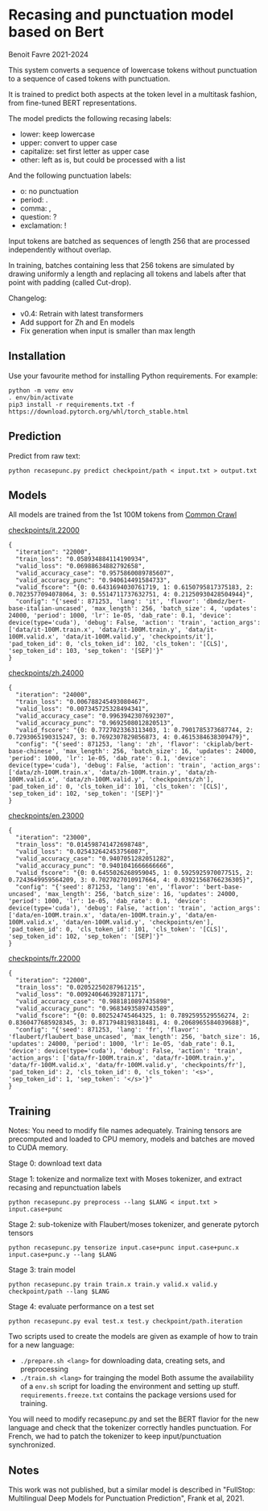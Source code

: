 Recasing and punctuation model based on Bert
============================================
Benoit Favre 2021-2024


This system converts a sequence of lowercase tokens without punctuation to a sequence of cased tokens with punctuation.

It is trained to predict both aspects at the token level in a multitask fashion, from fine-tuned BERT representations.

The model predicts the following recasing labels:
- lower: keep lowercase
- upper: convert to upper case
- capitalize: set first letter as upper case
- other: left as is, but could be processed with a list

And the following punctuation labels:
- o: no punctuation
- period: .
- comma: ,
- question: ?
- exclamation: !

Input tokens are batched as sequences of length 256 that are processed independently without overlap.

In training, batches containing less that 256 tokens are simulated by drawing
uniformly a length and replacing all tokens and labels after that point with
padding (called Cut-drop).

Changelog:
* v0.4: Retrain with latest transformers
* Add support for Zh and En models
* Fix generation when input is smaller than max length

Installation
------------

Use your favourite method for installing Python requirements. For example:
```
python -m venv env
. env/bin/activate
pip3 install -r requirements.txt -f https://download.pytorch.org/whl/torch_stable.html
```


Prediction
----------

Predict from raw text:
```
python recasepunc.py predict checkpoint/path < input.txt > output.txt
```


Models
------

All models are trained from the 1st 100M tokens from [Common Crawl](http://data.statmt.org/cc-100/)

[checkpoints/it.22000](https://github.com/CoffeePerry/recasepunc/releases/download/v0.1.0/it.22000)
```
{
  "iteration": "22000",
  "train_loss": "0.058934884114190934",
  "valid_loss": "0.06988634882792658",
  "valid_accuracy_case": "0.9575860089785607",
  "valid_accuracy_punc": "0.940614491584733",
  "valid_fscore": "{0: 0.6431694030761719, 1: 0.6150795817375183, 2: 0.7023577094078064, 3: 0.5514711737632751, 4: 0.21250930428504944}",
  "config": "{'seed': 871253, 'lang': 'it', 'flavor': 'dbmdz/bert-base-italian-uncased', 'max_length': 256, 'batch_size': 4, 'updates': 24000, 'period': 1000, 'lr': 1e-05, 'dab_rate': 0.1, 'device': device(type='cuda'), 'debug': False, 'action': 'train', 'action_args': ['data/it-100M.train.x', 'data/it-100M.train.y', 'data/it-100M.valid.x', 'data/it-100M.valid.y', 'checkpoints/it'], 'pad_token_id': 0, 'cls_token_id': 102, 'cls_token': '[CLS]', 'sep_token_id': 103, 'sep_token': '[SEP]'}"
}
```

[checkpoints/zh.24000](https://github.com/benob/recasepunc/releases/download/0.3/zh.24000)
```
{
  "iteration": "24000",
  "train_loss": "0.006788245493080467",
  "valid_loss": "0.007345725328494341",
  "valid_accuracy_case": "0.9963942307692307",
  "valid_accuracy_punc": "0.9692508012820513",
  "valid_fscore": "{0: 0.7727023363113403, 1: 0.7901785373687744, 2: 0.7293065190315247, 3: 0.7692307829856873, 4: 0.4615384638309479}",
  "config": "{'seed': 871253, 'lang': 'zh', 'flavor': 'ckiplab/bert-base-chinese', 'max_length': 256, 'batch_size': 16, 'updates': 24000, 'period': 1000, 'lr': 1e-05, 'dab_rate': 0.1, 'device': device(type='cuda'), 'debug': False, 'action': 'train', 'action_args': ['data/zh-100M.train.x', 'data/zh-100M.train.y', 'data/zh-100M.valid.x', 'data/zh-100M.valid.y', 'checkpoints/zh'], 'pad_token_id': 0, 'cls_token_id': 101, 'cls_token': '[CLS]', 'sep_token_id': 102, 'sep_token': '[SEP]'}"
}
```

[checkpoints/en.23000](https://github.com/benob/recasepunc/releases/download/0.3/en.23000)
```
{
  "iteration": "23000",
  "train_loss": "0.014598741472698748",
  "valid_loss": "0.025432642453756087",
  "valid_accuracy_case": "0.9407051282051282",
  "valid_accuracy_punc": "0.9401041666666666",
  "valid_fscore": "{0: 0.6455026268959045, 1: 0.5925925970077515, 2: 0.7243649959564209, 3: 0.7027027010917664, 4: 0.03921568766236305}",                                                    
  "config": "{'seed': 871253, 'lang': 'en', 'flavor': 'bert-base-uncased', 'max_length': 256, 'batch_size': 16, 'updates': 24000, 'period': 1000, 'lr': 1e-05, 'dab_rate': 0.1, 'device': device(type='cuda'), 'debug': False, 'action': 'train', 'action_args': ['data/en-100M.train.x', 'data/en-100M.train.y', 'data/en-100M.valid.x', 'data/en-100M.valid.y', 'checkpoints/en'], 'pad_token_id': 0, 'cls_token_id': 101, 'cls_token': '[CLS]', 'sep_token_id': 102, 'sep_token': '[SEP]'}"                                                                                           
}
```

[checkpoints/fr.22000](https://github.com/benob/recasepunc/releases/download/0.3/fr.22000)
```
{
  "iteration": "22000",
  "train_loss": "0.02052250287961215",
  "valid_loss": "0.009240646392871171",
  "valid_accuracy_case": "0.9881810897435898",
  "valid_accuracy_punc": "0.9683493589743589",
  "valid_fscore": "{0: 0.802524745464325, 1: 0.7892595529556274, 2: 0.8360477685928345, 3: 0.8717948198318481, 4: 0.2068965584039688}",
  "config": "{'seed': 871253, 'lang': 'fr', 'flavor': 'flaubert/flaubert_base_uncased', 'max_length': 256, 'batch_size': 16, 'updates': 24000, 'period': 1000, 'lr': 1e-05, 'dab_rate': 0.1, 'device': device(type='cuda'), 'debug': False, 'action': 'train', 'action_args': ['data/fr-100M.train.x', 'data/fr-100M.train.y', 'data/fr-100M.valid.x', 'data/fr-100M.valid.y', 'checkpoints/fr'], 'pad_token_id': 2, 'cls_token_id': 0, 'cls_token': '<s>', 'sep_token_id': 1, 'sep_token': '</s>'}"
}
```


Training 
--------

Notes: You need to modify file names adequately.  Training tensors are precomputed and loaded to CPU memory, models and batches are moved to CUDA memory.

Stage 0: download text data

Stage 1: tokenize and normalize text with Moses tokenizer, and extract recasing and repunctuation labels
```
python recasepunc.py preprocess --lang $LANG < input.txt > input.case+punc
```

Stage 2: sub-tokenize with Flaubert/moses tokenizer, and generate pytorch tensors
```
python recasepunc.py tensorize input.case+punc input.case+punc.x input.case+punc.y --lang $LANG
```

Stage 3: train model
```
python recasepunc.py train train.x train.y valid.x valid.y checkpoint/path --lang $LANG
```

Stage 4: evaluate performance on a test set 
```
python recasepunc.py eval test.x test.y checkpoint/path.iteration
```

Two scripts used to create the models are given as example of how to train for a new language:
* `./prepare.sh <lang>` for downloading data, creating sets, and preprocessing
* `./train.sh <lang>` for trainging the model
Both assume the availability of a `env.sh` script for loading the environment and setting up stuff.
`requirements.freeze.txt` contains the package versions used for training.

You will need to modify recasepunc.py and set the BERT flavior for the new language and check that the tokenizer correctly handles punctuation. For French, we had to patch the tokenizer to keep input/punctuation synchronized.

Notes
-----

This work was not published, but a similar model is described in "FullStop: Multilingual Deep Models for Punctuation Prediction", Frank et al, 2021.

